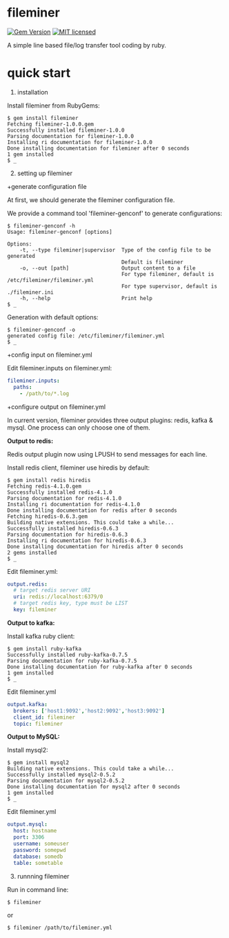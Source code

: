 # fileminer
[![Gem Version](https://d25lcipzij17d.cloudfront.net/badge.svg?id=rb&type=6&v=1.0.0&x2=0)](https://rubygems.org/gems/fileminer)
[![MIT licensed](https://img.shields.io/badge/license-MIT-blue.svg)](https://github.com/fmjsjx/fileminer/blob/master/LICENSE)


A simple line based file/log transfer tool coding by ruby.

# quick start
1. installation

Install fileminer from RubyGems:
```
$ gem install fileminer
Fetching fileminer-1.0.0.gem
Successfully installed fileminer-1.0.0
Parsing documentation for fileminer-1.0.0
Installing ri documentation for fileminer-1.0.0
Done installing documentation for fileminer after 0 seconds
1 gem installed
$ _
```

2. setting up fileminer

+generate configuration file

At first, we should generate the fileminer configuration file.

We provide a command tool 'fileminer-genconf' to generate configurations:
```
$ fileminer-genconf -h
Usage: fileminer-genconf [options]

Options:
    -t, --type fileminer|supervisor  Type of the config file to be generated
                                     Default is fileminer
    -o, --out [path]                 Output content to a file
                                     For type fileminer, default is /etc/fileminer/fileminer.yml
                                     For type supervisor, default is ./fileminer.ini
    -h, --help                       Print help
$ _
```

Generation with default options:
```
$ fileminer-genconf -o
generated config file: /etc/fileminer/fileminer.yml
$ _
```

+config input on fileminer.yml

Edit fileminer.inputs on fileminer.yml:
```yaml
fileminer.inputs:
  paths:
    - /path/to/*.log
```

+configure output on fileminer.yml

In current version, fileminer provides three output plugins: redis, kafka & mysql. One process can only choose one of them.

**Output to redis:**

Redis output plugin now using LPUSH to send messages for each line.

Install redis client, fileminer use hiredis by default:
```
$ gem install redis hiredis
Fetching redis-4.1.0.gem
Successfully installed redis-4.1.0
Parsing documentation for redis-4.1.0
Installing ri documentation for redis-4.1.0
Done installing documentation for redis after 0 seconds
Fetching hiredis-0.6.3.gem
Building native extensions. This could take a while...
Successfully installed hiredis-0.6.3
Parsing documentation for hiredis-0.6.3
Installing ri documentation for hiredis-0.6.3
Done installing documentation for hiredis after 0 seconds
2 gems installed
$ _
```

Edit fileminer.yml:
```yaml
output.redis:
  # target redis server URI
  uri: redis://localhost:6379/0
  # target redis key, type must be LIST
  key: fileminer
```


**Output to kafka:**

Install kafka ruby client:
```
$ gem install ruby-kafka
Successfully installed ruby-kafka-0.7.5
Parsing documentation for ruby-kafka-0.7.5
Done installing documentation for ruby-kafka after 0 seconds
1 gem installed
$ _
```

Edit fileminer.yml
```yaml
output.kafka:
  brokers: ['host1:9092','host2:9092','host3:9092']
  client_id: fileminer
  topic: fileminer
```


**Output to MySQL:**

Install mysql2:
```
$ gem install mysql2
Building native extensions. This could take a while...
Successfully installed mysql2-0.5.2
Parsing documentation for mysql2-0.5.2
Done installing documentation for mysql2 after 0 seconds
1 gem installed
$ _
```

Edit fileminer.yml
```yaml
output.mysql:
  host: hostname
  port: 3306
  username: someuser
  password: somepwd
  database: somedb
  table: sometable
```

3. runnning fileminer

Run in command line:
```
$ fileminer

```
or
```
$ fileminer /path/to/fileminer.yml

```
